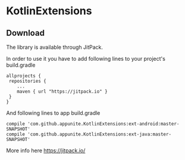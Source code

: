 # KotlinExtensions

## Download ##
The library is available through JitPack.

In order to use it you have to add following lines to your project's build.gradle
```
allprojects {
 repositories {
    ...
    maven { url "https://jitpack.io" }
 }
}
```

And following lines to app build.gradle

```
compile 'com.github.appunite.KotlinExtensions:ext-android:master-SNAPSHOT'
compile 'com.github.appunite.KotlinExtensions:ext-java:master-SNAPSHOT'
```

More info here https://jitpack.io/
